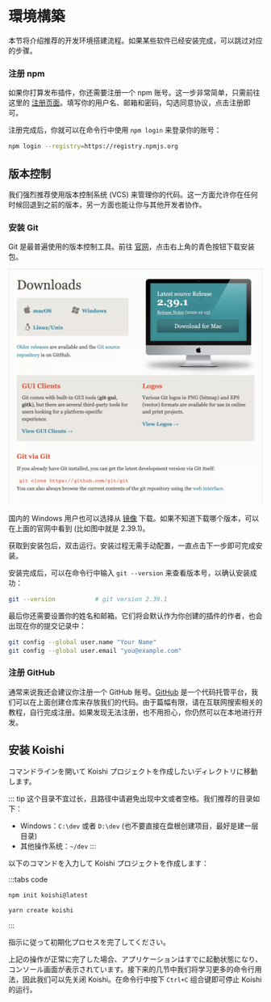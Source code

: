 # 環境構築

本节将介绍推荐的开发环境搭建流程。如果某些软件已经安装完成，可以跳过对应的步骤。

<!--@include: ../../manual/starter/boilerplate.md{25,80}-->

### 注册 npm

如果你打算发布插件，你还需要注册一个 npm 账号。这一步非常简单，只需前往这里的 [注册页面](https://www.npmjs.com/signup)。填写你的用户名、邮箱和密码，勾选同意协议，点击注册即可。

注册完成后，你就可以在命令行中使用 `npm login` 来登录你的账号：

```sh
npm login --registry=https://registry.npmjs.org
```

## 版本控制

我们强烈推荐使用版本控制系统 (VCS) 来管理你的代码。这一方面允许你在任何时候回退到之前的版本，另一方面也能让你与其他开发者协作。

### 安装 Git

Git 是最普遍使用的版本控制工具。前往 [官网](https://git-scm.com/downloads)，点击右上角的青色按钮下载安装包。

![downloads](/manual/git/downloads.webp)

国内的 Windows 用户也可以选择从 [镜像](https://registry.npmmirror.com/binary.html?path=git-for-windows/) 下载。如果不知道下载哪个版本，可以在上面的官网中看到 (比如图中就是 2.39.1)。

获取到安装包后，双击运行。安装过程无需手动配置，一直点击下一步即可完成安装。

安装完成后，可以在命令行中输入 `git --version` 来查看版本号，以确认安装成功：

```sh
git --version           # git version 2.39.1
```

最后你还需要设置你的姓名和邮箱。它们将会默认作为你创建的插件的作者，也会出现在你的提交记录中：

```sh
git config --global user.name "Your Name"
git config --global user.email "you@example.com"
```

### 注册 GitHub

通常来说我还会建议你注册一个 GitHub 账号。[GitHub](https://github.com) 是一个代码托管平台，我们可以在上面创建仓库来存放我们的代码。由于篇幅有限，请在互联网搜索相关的教程，自行完成注册。如果发现无法注册，也不用担心，你仍然可以在本地进行开发。

## 安装 Koishi

コマンドラインを開いて Koishi プロジェクトを作成したいディレクトリに移動します。

::: tip
这个目录不宜过长，且路径中请避免出现中文或者空格。我们推荐的目录如下：

- Windows：`C:\dev` 或者 `D:\dev` (也不要直接在盘根创建项目，最好是建一层目录)
- 其他操作系统：`~/dev`
  :::

以下のコマンドを入力して Koishi プロジェクトを作成します：

:::tabs code

```npm
npm init koishi@latest
```

```yarn
yarn create koishi
```

:::

指示に従って初期化プロセスを完了してください。

上記の操作が正常に完了した場合、アプリケーションはすでに起動状態になり、コンソール画面が表示されています。接下来的几节中我们将学习更多的命令行用法，因此我们可以先关闭 Koishi。在命令行中按下 `Ctrl+C` 组合键即可停止 Koishi 的运行。

<!-- ## 安装 VSCode (可选)

所谓工欲善其事，必先利其器，一个好的编辑器可以极大地提高开发效率。我们推荐安装 VSCode 作为编辑器。

同样是前往 [官网](https://code.visualstudio.com/) 进行下载。点击左侧的蓝色下载按钮。

![home](/manual/vscode/home.webp)

下载完毕后，双击运行。安装过程无需手动配置，一直点击下一步即可完成安装。

安装完成后，VSCode 会自动打开。你将看到一个英文的界面，不过不用担心，我们现在就来安装中文语言包。

在活动栏中点击「Extensions」，并在搜索框中输入「chinese」，你将看到一个写着「中文 (简体)」的插件。点击「Install」按钮进行安装，并根据提示重启 VSCode。现在你的 VSCode 就已经是中文的了。

![home](/manual/vscode/chinese.webp)

要打开刚刚创建的项目，可以在活动栏中点击「资源管理器」→「打开文件夹」，然后选择你刚刚创建的项目文件夹即可。

![home](/manual/vscode/open.webp) -->
